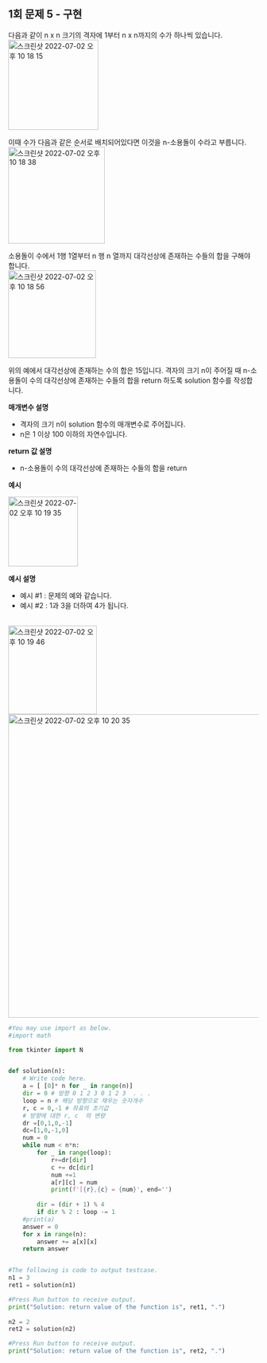 ## 1회 문제 5 - 구현
다음과 같이 n x n 크기의 격자에 1부터 n x n까지의 수가 하나씩 있습니다.
<br>
<img width="181" alt="스크린샷 2022-07-02 오후 10 18 15" src="https://user-images.githubusercontent.com/80513699/177002474-31714782-9596-4ec1-9c48-40de0058196f.png">

이때 수가 다음과 같은 순서로 배치되어있다면 이것을 n-소용돌이 수라고 부릅니다.
<br>
<img width="194" alt="스크린샷 2022-07-02 오후 10 18 38" src="https://user-images.githubusercontent.com/80513699/177002489-b7b851fb-302f-4f43-99c7-8c9ab96dd7e1.png">

소용돌이 수에서 1행 1열부터 n 행 n 열까지 대각선상에 존재하는 수들의 합을 구해야 합니다.
<br>
<img width="176" alt="스크린샷 2022-07-02 오후 10 18 56" src="https://user-images.githubusercontent.com/80513699/177002501-86436387-b9ff-46be-9e86-3f4f1c34ef55.png">


위의 예에서 대각선상에 존재하는 수의 합은 15입니다. 격자의 크기 n이 주어질 때 n-소용돌이 수의 대각선상에 존재하는 수들의 합을 return 하도록 solution 함수를 작성합니다.

**매개변수 설명**
  - 격자의 크기 n이 solution 함수의 매개변수로 주어집니다.
  - n은 1 이상 100 이하의 자연수입니다.

**return 값 설명**
  - n-소용돌이 수의 대각선상에 존재하는 수들의 합을 return 

**예시** 

<img width="140" alt="스크린샷 2022-07-02 오후 10 19 35" src="https://user-images.githubusercontent.com/80513699/177002522-3fea84c1-2b3c-4408-8d0a-e40c887b7691.png">

**예시 설명**
  - 예시 #1 : 문제의 예와 같습니다.
  - 예시 #2 : 1과 3을 더하여 4가 됩니다. 
<br>  
<img width="178" alt="스크린샷 2022-07-02 오후 10 19 46" src="https://user-images.githubusercontent.com/80513699/177002530-72fd48cb-d441-49f8-bec4-b79b27c096a0.png">
<br>
<img width="609" alt="스크린샷 2022-07-02 오후 10 20 35" src="https://user-images.githubusercontent.com/80513699/177002568-d4a35037-0202-42f8-ab26-b9f81812afb6.png">

```python
#You may use import as below.
#import math

from tkinter import N


def solution(n):
    # Write code here.
    a = [ [0]* n for _ in range(n)]
    dir = 0 # 방향 0 1 2 3 0 1 2 3  . . . 
    loop = n # 해당 방향으로 채우는 숫자개수 
    r, c = 0,-1 # 좌표의 초기값
    # 방향에 대한 r, c  의 변량
    dr =[0,1,0,-1]
    dc=[1,0,-1,0]
    num = 0
    while num < n*n:
        for _ in range(loop):
            r+=dr[dir]
            c += dc[dir]
            num +=1
            a[r][c] = num
            print(f'[{r},{c} = {num}', end='')
        
        dir = (dir + 1) % 4
        if dir % 2 : loop -= 1
    #print(a)
    answer = 0
    for x in range(n):
        answer += a[x][x]
    return answer


#The following is code to output testcase.
n1 = 3
ret1 = solution(n1)

#Press Run button to receive output. 
print("Solution: return value of the function is", ret1, ".")
    
n2 = 2
ret2 = solution(n2)

#Press Run button to receive output. 
print("Solution: return value of the function is", ret2, ".")


```
